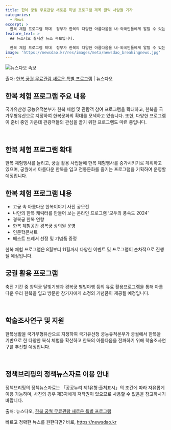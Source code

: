 ```yaml
---
title: 한복 궁궐 무료관람 새로운 특별 프로그램 제목 클릭 사람들 기자
categories:
  - News
excerpt: >
  한복 체험 프로그램 확대  정부가 한복의 다양한 아름다움을 내·외국인들에게 알릴 수 있는 한복 체험과 강연 …
feature_text: >
  ## 뉴스다오 실시간 뉴스 속보입니다.

  한복 체험 프로그램 확대  정부가 한복의 다양한 아름다움을 내·외국인들에게 알릴 수 있는 한복 체험과 강연 …
image: 'https://newsdao.kr/res/images/meta/newsdao_breakingnews.jpg'
---
```


![뉴스다오 속보](https://newsdao.kr/res/images/meta/newsdao_breakingnews.jpg)

<p>출처: <a href="https://newsdao.kr/4275" rel="dofollow">한복 궁궐 무료관람 새로운 특별 프로그램</a> | 뉴스다오</p>

<h2 data-ke-size="size26">한복 체험 프로그램 주요 내용</h2>
국가유산청 궁능유적본부가 한복 체험 및 관람객 참여 프로그램을 확대하고, 한복을 국가무형유산으로 지정하여 한복문화의 확대를 모색하고 있습니다. 또한, 다양한 프로그램이 준비 중인 가운데 관광객들의 관심을 끌기 위한 프로그램도 마련 중입니다.

<p data-ke-size="size16">&nbsp;</p>

<h2 data-ke-size="size24">한복 체험 프로그램 확대</h2>
한복 체험행사를 늘리고, 궁궐 활용 사업들에 한복 체험행사를 증가시키기로 계획하고 있으며, 궁궐에서 아름다운 한복을 입고 전통문화를 즐기는 프로그램을 기획하여 운영할 예정입니다.

<h2 data-ke-size="size24">한복 체험 프로그램 내용</h2>
<ul>
  <li>고궁 속 아름다운 한복이야기 사진 공모전</li>
  <li>나만의 한복 캐릭터를 만들어 보는 온라인 프로그램 ‘모두의 풍속도 2024’</li>
  <li>경복궁 한복 연향</li>
  <li>한복 체험공간 경복궁 상의원 운영</li>
  <li>인문학콘서트</li>
  <li>베스트 드레서 선정 및 기념품 증정</li>
</ul>

한복 체험 프로그램은 8월부터 11월까지 다양한 이벤트 및 프로그램이 순차적으로 진행될 예정입니다.

<h2 data-ke-size="size24">궁궐 활용 프로그램</h2>
축전 기간 중 창덕궁 달빛기행과 경복궁 별빛야행 등의 유료 활용프로그램을 통해 아름다운 우리 한복을 입고 방문한 참가자에게 소정의 기념품이 제공될 예정입니다.

<p data-ke-size="size16">&nbsp;</p>

<h2 data-ke-size="size24">학술조사연구 및 지원</h2>
한복생활을 국가무형유산으로 지정하여 국가유산청 궁능유적본부가 궁궐에서 한복을 기반으로 한 다양한 복식 체험을 확산하고 한복의 아름다움을 전파하기 위해 학술조사연구를 추진할 예정입니다.

<p data-ke-size="size16">&nbsp;</p>

<h2 data-ke-size="size24">정책브리핑의 정책뉴스자료 이용 안내</h2>
정책브리핑의 정책뉴스자료는 「공공누리 제1유형:출처표시」의 조건에 따라 자유롭게 이용 가능하며, 사진의 경우 제3자에게 저작권이 있으므로 사용할 수 없음을 참고하시기 바랍니다.

출처: 뉴스다오, <a href="https://newsdao.kr/4275">한복 궁궐 무료관람 새로운 특별 프로그램</a> 

빠르고 정확한 뉴스를 원한다면? 바로, <a href="https://newsdao.kr" rel="dofollow">https://newsdao.kr</a>



